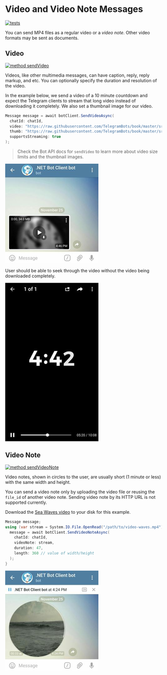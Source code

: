 # Video and Video Note Messages

[![tests](https://img.shields.io/badge/Examples-Video_Messages-green.svg?style=flat-square)](https://github.com/TelegramBots/Telegram.Bot/blob/master/test/Telegram.Bot.Tests.Integ/Sending%20Messages/VideoMessageTests.cs)

You can send MP4 files as a regular video or a _video note_.
Other video formats may be sent as documents.

## Video

[![method sendVideo](https://img.shields.io/badge/Bot_API_method-sendVideo-blue.svg?style=flat-square)](https://core.telegram.org/bots/api#sendvideo)

Videos, like other multimedia messages, can have caption, reply, reply markup, and etc.
You can optionally specify the duration and resolution of the video.

In the example below, we send a video of a 10 minute countdown
and expect the Telegram clients to stream that long video instead of downloading it completely.
We also set a thumbnail image for our video.

```c#
Message message = await botClient.SendVideoAsync(
  chatId: chatId,
  video: "https://raw.githubusercontent.com/TelegramBots/book/master/src/docs/video-countdown.mp4",
  thumb: "https://raw.githubusercontent.com/TelegramBots/book/master/src/2/docs/thumb-clock.jpg",
  supportsStreaming: true
);
```

> Check the Bot API docs for `sendVideo` to learn more about video size limits and the thumbnail images.

![vide screenshot 1](../docs/shot-video_thumb1.jpg)

User should be able to seek through the video without the video being downloaded completely.

![vide screenshot 2](../docs/shot-video_thumb2.jpg)

## Video Note

[![method sendVideoNote](https://img.shields.io/badge/Bot_API_method-sendVideoNote-blue.svg?style=flat-square)](https://core.telegram.org/bots/api#sendvideonote)

Video notes, shown in circles to the user, are usually short (1 minute or less) with the same width and height.

You can send a video note only by uploading the video file or reusing the `file_id` of another video note.
Sending video note by its HTTP URL is not supported currently.

Download the [Sea Waves video] to your disk for this example.

```c#
Message message;
using (var stream = System.IO.File.OpenRead("/path/to/video-waves.mp4")) {
  message = await botClient.SendVideoNoteAsync(
    chatId: chatId,
    videoNote: stream,
    duration: 47,
    length: 360 // value of width/height
  );
}
```

![vide note screenshot](../docs/shot-video_note.jpg)

[Sea Waves video]: https://raw.githubusercontent.com/TelegramBots/book/master/src/docs/video-waves.mp4
